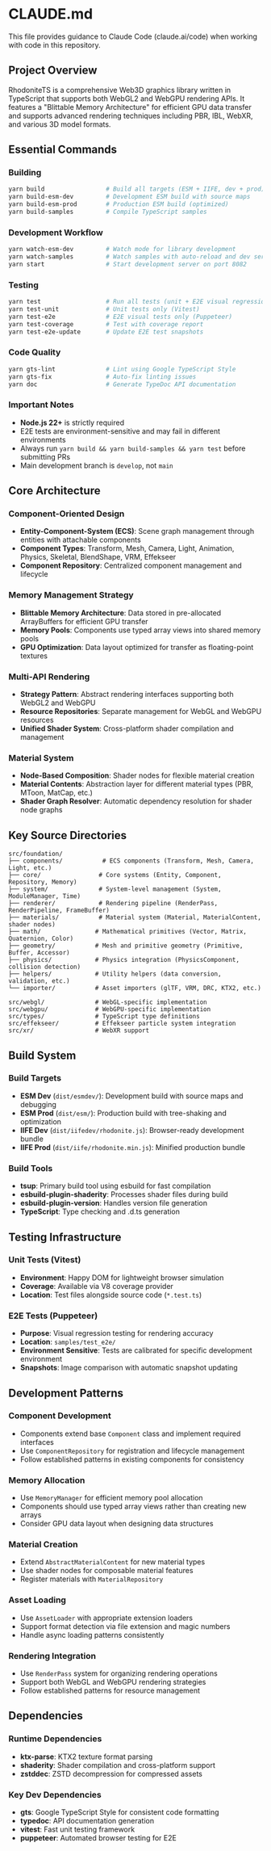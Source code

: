 # CLAUDE.md

This file provides guidance to Claude Code (claude.ai/code) when working with code in this repository.

## Project Overview

RhodoniteTS is a comprehensive Web3D graphics library written in TypeScript that supports both WebGL2 and WebGPU rendering APIs. It features a "Blittable Memory Architecture" for efficient GPU data transfer and supports advanced rendering techniques including PBR, IBL, WebXR, and various 3D model formats.

## Essential Commands

### Building
```bash
yarn build                 # Build all targets (ESM + IIFE, dev + prod)
yarn build-esm-dev         # Development ESM build with source maps
yarn build-esm-prod        # Production ESM build (optimized)
yarn build-samples         # Compile TypeScript samples
```

### Development Workflow
```bash
yarn watch-esm-dev         # Watch mode for library development
yarn watch-samples         # Watch samples with auto-reload and dev server
yarn start                 # Start development server on port 8082
```

### Testing
```bash
yarn test                  # Run all tests (unit + E2E visual regression)
yarn test-unit             # Unit tests only (Vitest)
yarn test-e2e              # E2E visual tests only (Puppeteer)
yarn test-coverage         # Test with coverage report
yarn test-e2e-update       # Update E2E test snapshots
```

### Code Quality
```bash
yarn gts-lint              # Lint using Google TypeScript Style
yarn gts-fix               # Auto-fix linting issues
yarn doc                   # Generate TypeDoc API documentation
```

### Important Notes
- **Node.js 22+** is strictly required
- E2E tests are environment-sensitive and may fail in different environments
- Always run `yarn build && yarn build-samples && yarn test` before submitting PRs
- Main development branch is `develop`, not `main`

## Core Architecture

### Component-Oriented Design
- **Entity-Component-System (ECS)**: Scene graph management through entities with attachable components
- **Component Types**: Transform, Mesh, Camera, Light, Animation, Physics, Skeletal, BlendShape, VRM, Effekseer
- **Component Repository**: Centralized component management and lifecycle

### Memory Management Strategy
- **Blittable Memory Architecture**: Data stored in pre-allocated ArrayBuffers for efficient GPU transfer
- **Memory Pools**: Components use typed array views into shared memory pools
- **GPU Optimization**: Data layout optimized for transfer as floating-point textures

### Multi-API Rendering
- **Strategy Pattern**: Abstract rendering interfaces supporting both WebGL2 and WebGPU
- **Resource Repositories**: Separate management for WebGL and WebGPU resources
- **Unified Shader System**: Cross-platform shader compilation and management

### Material System
- **Node-Based Composition**: Shader nodes for flexible material creation
- **Material Contents**: Abstraction layer for different material types (PBR, MToon, MatCap, etc.)
- **Shader Graph Resolver**: Automatic dependency resolution for shader node graphs

## Key Source Directories

```
src/foundation/
├── components/           # ECS components (Transform, Mesh, Camera, Light, etc.)
├── core/                # Core systems (Entity, Component, Repository, Memory)
├── system/              # System-level management (System, ModuleManager, Time)
├── renderer/            # Rendering pipeline (RenderPass, RenderPipeline, FrameBuffer)
├── materials/           # Material system (Material, MaterialContent, shader nodes)
├── math/               # Mathematical primitives (Vector, Matrix, Quaternion, Color)
├── geometry/           # Mesh and primitive geometry (Primitive, Buffer, Accessor)
├── physics/            # Physics integration (PhysicsComponent, collision detection)
├── helpers/            # Utility helpers (data conversion, validation, etc.)
└── importer/           # Asset importers (glTF, VRM, DRC, KTX2, etc.)

src/webgl/              # WebGL-specific implementation
src/webgpu/             # WebGPU-specific implementation  
src/types/              # TypeScript type definitions
src/effekseer/          # Effekseer particle system integration
src/xr/                 # WebXR support
```

## Build System

### Build Targets
- **ESM Dev** (`dist/esmdev/`): Development build with source maps and debugging
- **ESM Prod** (`dist/esm/`): Production build with tree-shaking and optimization
- **IIFE Dev** (`dist/iifedev/rhodonite.js`): Browser-ready development bundle
- **IIFE Prod** (`dist/iife/rhodonite.min.js`): Minified production bundle

### Build Tools
- **tsup**: Primary build tool using esbuild for fast compilation
- **esbuild-plugin-shaderity**: Processes shader files during build
- **esbuild-plugin-version**: Handles version file generation
- **TypeScript**: Type checking and .d.ts generation

## Testing Infrastructure

### Unit Tests (Vitest)
- **Environment**: Happy DOM for lightweight browser simulation
- **Coverage**: Available via V8 coverage provider
- **Location**: Test files alongside source code (`*.test.ts`)

### E2E Tests (Puppeteer)
- **Purpose**: Visual regression testing for rendering accuracy
- **Location**: `samples/test_e2e/`
- **Environment Sensitive**: Tests are calibrated for specific development environment
- **Snapshots**: Image comparison with automatic snapshot updating

## Development Patterns

### Component Development
- Components extend base `Component` class and implement required interfaces
- Use `ComponentRepository` for registration and lifecycle management
- Follow established patterns in existing components for consistency

### Memory Allocation
- Use `MemoryManager` for efficient memory pool allocation
- Components should use typed array views rather than creating new arrays
- Consider GPU data layout when designing data structures

### Material Creation
- Extend `AbstractMaterialContent` for new material types
- Use shader nodes for composable material features
- Register materials with `MaterialRepository`

### Asset Loading
- Use `AssetLoader` with appropriate extension loaders
- Support format detection via file extension and magic numbers
- Handle async loading patterns consistently

### Rendering Integration
- Use `RenderPass` system for organizing rendering operations
- Support both WebGL and WebGPU rendering strategies
- Follow established patterns for resource management

## Dependencies

### Runtime Dependencies
- **ktx-parse**: KTX2 texture format parsing
- **shaderity**: Shader compilation and cross-platform support
- **zstddec**: ZSTD decompression for compressed assets

### Key Dev Dependencies
- **gts**: Google TypeScript Style for consistent code formatting
- **typedoc**: API documentation generation
- **vitest**: Fast unit testing framework
- **puppeteer**: Automated browser testing for E2E
